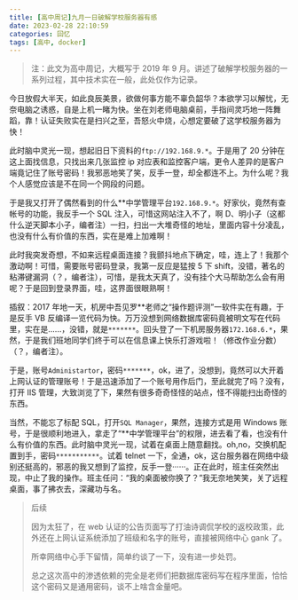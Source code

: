 ```yaml
---
title: [高中周记]九月一日破解学校服务器有感
date: 2023-02-28 22:10:59
categories: 回忆
tags: [高中, docker]
---
```


> 注：此文为高中周记，大概写于 2019 年 9 月。讲述了破解学校服务器的一系列过程，其中技术实在一般，此处仅作为记录。

今日放假大半天，如此良辰美景，欲做何事方能不辜负韶华？本欲学习以解忧，无奈电脑之诱惑，自是上机一睹为快。坐在刘老师电脑桌前，手指间灵巧地一阵舞蹈，靠！认证失败实在是扫兴之至，吾怒火中烧，心想定要破了这学校服务器为快！

此时脑中灵光一现，想起旧日下资料的`ftp://192.168.9.*`。于是用了 20 分钟在这上面找信息，只找出来几张监控 ip 对应表和监控客户端，更令人差异的是客户端竟记住了账号密码！我邪恶地笑了笑，反手一登，却全都连不上。为什么呢？我个人感觉应该是不在同一个网段的问题。

于是我又打开了偶然看到的什么**中学管理平台`192.168.9.*`。好家伙，竟然有查帐号的功能，我反手一个 SQL 注入，可惜这网站注入不了，啊 D、明小子（这都什么逆天脚本小子，编者注）一扫，扫出一大堆奇怪的地址，里面内容十分凌乱，也没有什么有价值的东西，实在是难上加难啊！

此时我突发奇想，不如来远程桌面连接？我颤抖地点下确定，哇，连上了！我那个激动啊！可惜，需要账号密码登录，我第一反应是猛按 5 下 shift，没错，著名的粘滞键漏洞（？，编者注），可惜，是我太天真了，没有挂个大马帮助怎么会有用呢？于是回到登录界面，哇，这界面很眼熟啊！

插叙：2017 年地一天，机房中吾见罗**老师之“操作题评测”一软件实在有趣，于是反手 VB 反编译一览代码为快。万万没想到网络数据库密码竟被明文写在代码里，实在是......，没错，就是`*******`。回头登了一下机房服务器`172.168.6.*`，果然，于是我们班地同学们终于可以在信息课上快乐打游戏啦！（修改作业分数）（？，编者注）。

于是，账号`Administartor`，密码`*******`，ok，进了，没想到，竟然可以大开着上网认证的管理账号！于是迅速添加了一个账号用作后门，至此就完了吗？没有，打开 IIS 管理，大致浏览了下，果然有很多奇奇怪怪的站点，怪不得能扫出奇怪的东西。

当然，不能忘了标配 SQL，打开`SQL Manager`，果然，连接方式是用 Windows 账号，于是很顺利地进入，拿走了“**中学管理平台”的权限，进去看了看，也没有什么有价值的东西。此时脑中灵光一现，试着在桌面上随意翻找。oh,no，交换机配置到手，密码`***********`。试着 telnet 一下，全通，ok，这台服务器在网络中级别还挺高的，邪恶的我又想到了监控，反手一登······。正在此时，班主任突然出现，中止了我的操作。班主任问：“我的桌面被你换了？”我无奈地笑笑，关了远程桌面，事了拂衣去，深藏功与名。

> 后续
>
> 因为太狂了，在 web 认证的公告页面写了打油诗调侃学校的返校政策，此外还在上网认证系统添加了班级和名字的账号，直接被网络中心 gank 了。
>
> 所幸网络中心手下留情，简单约谈了一下，没有进一步处罚。
>
> 总之这次高中的渗透依赖的完全是老师们把数据库密码写在程序里面，恰恰这个密码又是通用密码，谈不上啥含金量吧。
